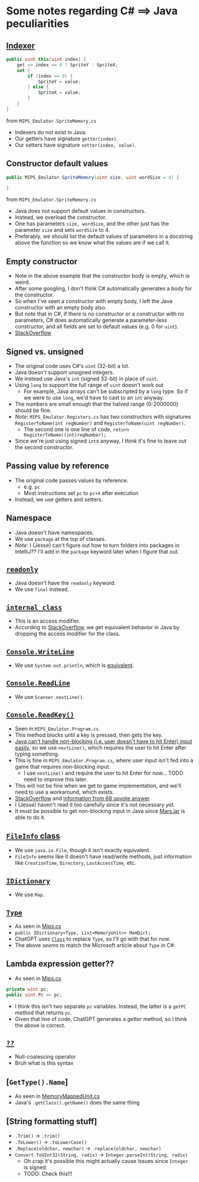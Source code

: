 # Some notes regarding C# ==> Java peculiarities

## [Indexer](https://learn.microsoft.com/en-us/dotnet/csharp/programming-guide/indexers/indexers-in-interfaces)

```C#
public uint this[uint index] {
    get => index == 0 ? SpriteY : SpriteX;
    set {
        if (index == 0) {
            SpriteY = value;
        } else {
            SpriteX = value;
        }
    }
}
```

from `MIPS_Emulator.SpriteMemory.cs`

* Indexers do not exist in Java.
* Our getters have signature `getter(index)`.
* Our setters have signature `setter(index, value)`.

## Constructor default values

```C#
public MIPS_Emulator.SpriteMemory(uint size, uint wordSize = 4) {

}
```

from `MIPS_Emulator.SpriteMemory.cs`

* Java does not support default values in constructors.
* Instead, we overload the constructor.
* One has parameters `size, wordSize`, and the other just has the parameter `size` and sets `wordSize` to 4.
* Preferably, we should list the default values of parameters in a docstring above the function so we know what the values are if we call it.

## Empty constructor

* Note in the above example that the constructor body is empty, which is weird.
* After some googling, I don't think C# automatically generates a body for the constructor.
* So when I've seen a constructor with empty body, I left the Java constructor with an empty body also.
* But note that in C#, if there is no constructor or a constructor with no parameters, C# does automatically generate a parameter-less constructor, and all fields are set to default values (e.g. 0 for `uint`).
* [StackOverflow](https://stackoverflow.com/questions/2963742/empty-constructor-or-no-constructor)

## Signed vs. unsigned

* The original code uses C#'s `uint` (32-bit) a lot.
* Java doesn't support unsigned integers.
* We instead use Java's `int` (signed 32-bit) in place of `uint`.
* Using `long` to support the full range of `uint` doesn't work out
  * For example, Java arrays can't be subscripted by a `long` type. So if we were to use `long`, we'd have to cast to an `int` anyway.
* The numbers are small enough that the halved range (0-2000000) should be fine.
* *Note*: `MIPS_Emulator.Registers.cs` has two constructors with signatures `RegisterToName(int regNumber)` and `RegisterToName(uint regNumber)`.
  * The second one is one line of code, `return RegisterToName((int)regNumber);`
* Since we're just using signed `int`s anyway, I *think* it's fine to leave out the second constructor.

## Passing value by reference

* The original code passes values by reference.
    * e.g. `pc`
    * Most instructions set `pc` to `pc+4` after execution
* Instead, we use getters and setters.

## Namespace

* Java doesn't have namespaces.
* We use `package` at the top of classes.
* *Note*: I (Jesse) can't figure out how to turn folders into packages in IntelliJ?? I'll add in the `package` keyword later when I figure that out.

## [`readonly`](https://learn.microsoft.com/en-us/dotnet/csharp/language-reference/keywords/readonly)

* Java doesn't have the `readonly` keyword.
* We use `final` instead.

## [`internal class`](https://learn.microsoft.com/en-us/dotnet/csharp/language-reference/keywords/internal)

* This is an access modifier.
* According to [StackOverflow](https://stackoverflow.com/questions/5981107/is-there-anything-like-an-internal-class-in-java), we get equivalent behavior in Java by dropping the access modifier for the class.

## [`Console.WriteLine`](https://learn.microsoft.com/en-us/dotnet/api/system.console.writeline?view=net-7.0)

* We use `System.out.println`, which is [equivalent](https://zetcode.com/csharp/basics/).
 
## [`Console.ReadLine`](https://learn.microsoft.com/en-us/dotnet/api/system.console.readline?view=net-7.0)

* We use `Scanner.nextLine()`.

## [`Console.ReadKey()`](https://learn.microsoft.com/en-us/dotnet/api/system.console.readkey?view=net-7.0)

* Seen in `MIPS_Emulator.Program.cs`.
* This method blocks until a key is pressed, then gets the key.
* [Java can't handle non-blocking (i.e. user doesn't have to hit Enter) input easily](https://stackoverflow.com/questions/1066318/how-to-read-a-single-char-from-the-console-in-java-as-the-user-types-it?noredirect=1&lq=1), so we use `nextLine()`, which requires the user to hit Enter after typing something.
* This is fine in `MIPS_Emulator.Program.cs`, where user input isn't fed into a game that requires non-blocking input.
  * I use `nextLine()` and require the user to hit Enter for now... TODO need to improve this later.
* This will not be fine when we get to game implementation, and we'll need to use a workaround, which exists.
* [StackOverflow](https://stackoverflow.com/questions/1066318/how-to-read-a-single-char-from-the-console-in-java-as-the-user-types-it) and [information from 68 upvote answer](https://darkcoding.net/software/non-blocking-console-io-is-not-possible/).
* I (Jesse) haven't read it too carefully since it's not necessary *yet*.
* It must be possible to get non-blocking input in Java since [Mars.jar](https://courses.missouristate.edu/kenvollmar/mars/download.htm) is able to do it.

## [`FileInfo` class](https://www.javatpoint.com/c-sharp-fileinfo)

* We use `java.io.File`, though it isn't exactly equivalent.
* `FileInfo` seems like it doesn't have read/write methods, just information like `CreationTime`, `Directory`, `LastAccessTime`, etc.

## [`IDictionary`](https://learn.microsoft.com/en-us/dotnet/api/system.collections.generic.idictionary-2?view=net-7.0)

* We use `Map`.

## [`Type`](https://learn.microsoft.com/en-us/dotnet/api/system.type?view=net-7.0)

* As seen in [Mips.cs](https://github.com/jordanel/mips-emulator/blob/master/MIPS%20Emulator/Mips.cs)
* `public IDictionary<Type, List<MemoryUnit>> MemDict;`
* ChatGPT uses [`Class`](https://docs.oracle.com/javase/8/docs/api/java/lang/Class.html) to replace `Type`, so I'll go with that for now.
* The above *seems* to match the Microsoft article about `Type` in C#.

## Lambda expression getter??

* As seen in [Mips.cs](https://github.com/jordanel/mips-emulator/blob/master/MIPS%20Emulator/Mips.cs)

```C#
private uint pc;
public uint Pc => pc;
```

* I think this isn't two separate `pc` variables. Instead, the latter is a `getPC` method that returns `pc`.
* Given that line of code, ChatGPT generates a getter method, so I think the above is correct.

## [`??`](https://learn.microsoft.com/en-us/dotnet/csharp/language-reference/operators/null-coalescing-operator)

* Null-coalescing operator
* Bruh what is this syntax
 
## [`GetType().Name`]

* As seen in [MemoryMappedUnit.cs](https://github.com/jordanel/mips-emulator/blob/master/MIPS%20Emulator/MappedMemoryUnit.cs)
* Java's `.getClass().getName()` does the same thing

## [String formatting stuff]

* `.Trim()` -> `.trim()`
* `.ToLower()` -> `.toLowerCase()`
* `.Replace(oldchar, newchar)` -> `.replace(oldchar, newchar)`
* `Convert.ToUInt32(String, radix)` -> `Integer.parseInt(String, radix)`
  * Oh crap it's possible this might actually cause issues since `Integer` is signed.
  * TODO: Check this!!!